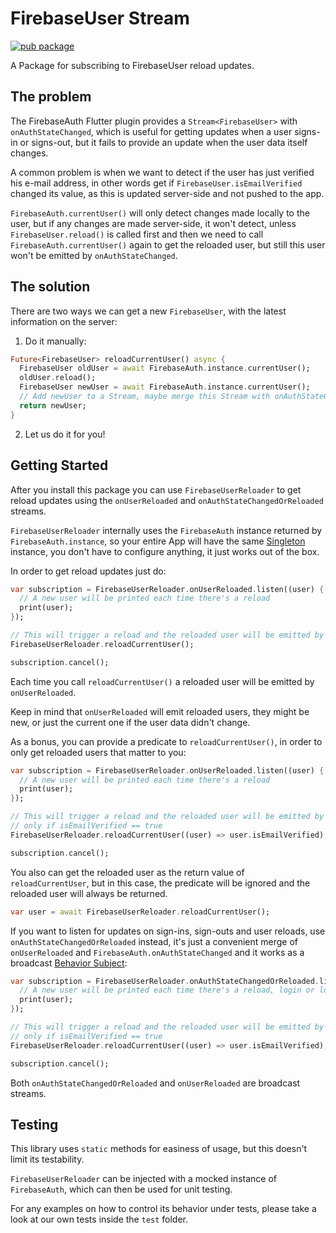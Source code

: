 # FirebaseUser Stream

[![pub package](https://img.shields.io/pub/v/firebase_user_stream.svg)](https://pub.dartlang.org/packages/firebase_user_stream)

A Package for subscribing to FirebaseUser reload updates.

## The problem
The FirebaseAuth Flutter plugin provides a `Stream<FirebaseUser>` with 
`onAuthStateChanged`, which is useful for getting updates when a user signs-in 
or signs-out, but it fails to provide an update when the user data itself changes.

A common problem is when we want to detect if the user has just verified his e-mail 
address, in other words get if `FirebaseUser.isEmailVerified` changed its value, as
this is updated server-side and not pushed to the app. 

`FirebaseAuth.currentUser()` will only detect changes made locally to the user, but 
if any changes are made server-side, it won't detect, unless `FirebaseUser.reload()`
is called first and then we need to call `FirebaseAuth.currentUser()` again to get 
the reloaded user, but still this user won't be emitted by `onAuthStateChanged`.

## The solution

There are two ways we can get a new `FirebaseUser`, with the latest information on 
the server: 

1. Do it manually:

```dart
Future<FirebaseUser> reloadCurrentUser() async {
  FirebaseUser oldUser = await FirebaseAuth.instance.currentUser();    
  oldUser.reload();
  FirebaseUser newUser = await FirebaseAuth.instance.currentUser();
  // Add newUser to a Stream, maybe merge this Stream with onAuthStateChanged?
  return newUser; 
}
```

2. Let us do it for you!

## Getting Started

After you install this package you can use `FirebaseUserReloader` to get reload updates 
using the `onUserReloaded` and `onAuthStateChangedOrReloaded` streams. 

`FirebaseUserReloader` internally uses the 
`FirebaseAuth` instance returned by `FirebaseAuth.instance`, so your entire App will have the same
[Singleton](https://en.wikipedia.org/wiki/Singleton_pattern) instance, you don't have to configure anything, it just works out of the box.

In order to get reload updates just do:

```dart
var subscription = FirebaseUserReloader.onUserReloaded.listen((user) {
  // A new user will be printed each time there's a reload
  print(user);
});

// This will trigger a reload and the reloaded user will be emitted by onUserReloaded
FirebaseUserReloader.reloadCurrentUser();

subscription.cancel();
```

Each time you call `reloadCurrentUser()` a reloaded user will be emitted by 
`onUserReloaded`.

Keep in mind that `onUserReloaded` will emit reloaded users, they might be new, or just the
current one if the user data didn't change.

As a bonus, you can provide a predicate to `reloadCurrentUser()`, in order to only get reloaded 
users that matter to you:

```dart
var subscription = FirebaseUserReloader.onUserReloaded.listen((user) {
  // A new user will be printed each time there's a reload
  print(user);
});

// This will trigger a reload and the reloaded user will be emitted by onUserReloaded
// only if isEmailVerified == true
FirebaseUserReloader.reloadCurrentUser((user) => user.isEmailVerified);

subscription.cancel();
```

You also can get the reloaded user as the return value of `reloadCurrentUser`, but in this case, 
the predicate will be ignored and the reloaded user will always be returned.

```dart
var user = await FirebaseUserReloader.reloadCurrentUser();
 ```

If you want to listen for updates on sign-ins, sign-outs and user reloads, use 
`onAuthStateChangedOrReloaded` instead, it's just a convenient merge of `onUserReloaded` and
`FirebaseAuth.onAuthStateChanged` and it works as a broadcast [Behavior Subject](https://pub.dev/documentation/rxdart/latest/rx/BehaviorSubject-class.html):

```dart
var subscription = FirebaseUserReloader.onAuthStateChangedOrReloaded.listen((user) {
  // A new user will be printed each time there's a reload, login or logout
  print(user);
});

// This will trigger a reload and the reloaded user will be emitted by onUserReloaded
// only if isEmailVerified == true
FirebaseUserReloader.reloadCurrentUser((user) => user.isEmailVerified);

subscription.cancel();
```

Both `onAuthStateChangedOrReloaded` and `onUserReloaded` are broadcast streams.

## Testing

This library uses `static` methods for easiness of usage, but this doesn't limit its 
testability.

`FirebaseUserReloader` can be injected with a mocked instance of `FirebaseAuth`, which 
can then be used for unit testing.

For any examples on how to control its behavior under tests, please take a look at our 
own tests inside the `test` folder.